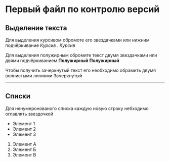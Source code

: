 #  Первый файл по контролю версий

## Выделение текста

Для выделения курсивом обромоте его звездачками или нижним подчёркивание *Курсив* . _Курсив_

Для выделения полужирным обромите текст двумя звездачками или двями подчёркиванием
**Полужирный** __Полужирный__

Чтобы получить зачеркнутый текст его необходимо обрамить двумя волнистыми линиями
~~Зачеркнутый~~

***

## Списки

Для ненумеронованого списка каждую новую строку небходимо оглавлять звездочкой 

* Элемент 1
* Элемент 2 
* Элемент 3

1. Элемент А
2. Элемент Б
3. Элемент В
